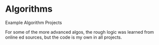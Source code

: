 # Algorithms
Example Algorithm Projects

For some of the more advanced algos, the rough logic was learned from online ed sources, but the code is my own in all projects.
